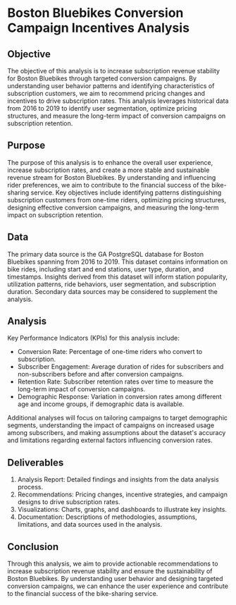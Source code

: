 # Boston Bluebikes Conversion Campaign Incentives Analysis

## Objective
The objective of this analysis is to increase subscription revenue stability for Boston Bluebikes through targeted conversion campaigns. By understanding user behavior patterns and identifying characteristics of subscription customers, we aim to recommend pricing changes and incentives to drive subscription rates. This analysis leverages historical data from 2016 to 2019 to identify user segmentation, optimize pricing structures, and measure the long-term impact of conversion campaigns on subscription retention.

## Purpose
The purpose of this analysis is to enhance the overall user experience, increase subscription rates, and create a more stable and sustainable revenue stream for Boston Bluebikes. By understanding and influencing rider preferences, we aim to contribute to the financial success of the bike-sharing service. Key objectives include identifying patterns distinguishing subscription customers from one-time riders, optimizing pricing structures, designing effective conversion campaigns, and measuring the long-term impact on subscription retention.

## Data
The primary data source is the GA PostgreSQL database for Boston Bluebikes spanning from 2016 to 2019. This dataset contains information on bike rides, including start and end stations, user type, duration, and timestamps. Insights derived from this dataset will inform station popularity, utilization patterns, ride behaviors, user segmentation, and subscription duration. Secondary data sources may be considered to supplement the analysis.

## Analysis
Key Performance Indicators (KPIs) for this analysis include:
- Conversion Rate: Percentage of one-time riders who convert to subscription.
- Subscriber Engagement: Average duration of rides for subscribers and non-subscribers before and after conversion campaigns.
- Retention Rate: Subscriber retention rates over time to measure the long-term impact of conversion campaigns.
- Demographic Response: Variation in conversion rates among different age and income groups, if demographic data is available.

Additional analyses will focus on tailoring campaigns to target demographic segments, understanding the impact of campaigns on increased usage among subscribers, and making assumptions about the dataset's accuracy and limitations regarding external factors influencing conversion rates.

## Deliverables
1. Analysis Report: Detailed findings and insights from the data analysis process.
2. Recommendations: Pricing changes, incentive strategies, and campaign designs to drive subscription rates.
3. Visualizations: Charts, graphs, and dashboards to illustrate key insights.
4. Documentation: Descriptions of methodologies, assumptions, limitations, and data sources used in the analysis.

## Conclusion
Through this analysis, we aim to provide actionable recommendations to increase subscription revenue stability and ensure the sustainability of Boston Bluebikes. By understanding user behavior and designing targeted conversion campaigns, we can enhance the user experience and contribute to the financial success of the bike-sharing service.
